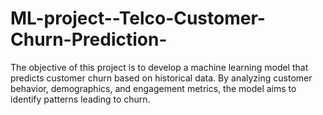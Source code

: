 # ML-project--Telco-Customer-Churn-Prediction-
The objective of this project is to develop a machine learning model that predicts customer churn based on historical data.  By analyzing customer behavior, demographics, and engagement metrics, the model aims to identify patterns leading to churn.  
